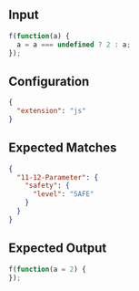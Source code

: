 
## Input
```javascript input
f(function(a) {
  a = a === undefined ? 2 : a;
});
```

## Configuration
```json configuration
{
  "extension": "js"
}
```

## Expected Matches
```json expected matches
{
  "11-12-Parameter": {
    "safety": {
      "level": "SAFE"
    }
  }
}
```

## Expected Output
```javascript expected output
f(function(a = 2) {
});
```
